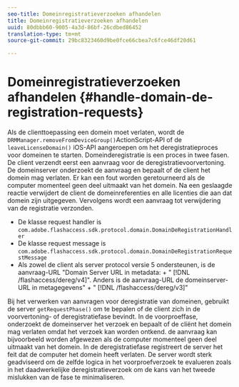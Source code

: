 ```yaml
---
seo-title: Domeinregistratieverzoeken afhandelen
title: Domeinregistratieverzoeken afhandelen
uuid: 80dbbb60-9005-4a3d-86bf-26cdbed86452
translation-type: tm+mt
source-git-commit: 29bc8323460d9be0fce66cbea7c6fce46df20d61

---
```



# Domeinregistratieverzoeken afhandelen {#handle-domain-de-registration-requests}

Als de clienttoepassing een domein moet verlaten, wordt de `DRMManager.removeFromDeviceGroup()`ActionScript-API of de `leaveLicenseDomain()` iOS-API aangeroepen om het deregistratieproces voor domeinen te starten. Domeinderegistratie is een proces in twee fasen. De client verzendt eerst een aanvraag voor de deregistratievoorvertoning. De domeinserver onderzoekt de aanvraag en bepaalt of de client het domein mag verlaten. Er kan een fout worden geretourneerd als de computer momenteel geen deel uitmaakt van het domein. Na een geslaagde reactie verwijdert de client de domeinreferenties en alle licenties die aan dat domein zijn uitgegeven. Vervolgens wordt een aanvraag tot verwijdering van de registratie verzonden.

* De klasse request handler is `com.adobe.flashaccess.sdk.protocol.domain.DomainDeRegistrationHandler`
* De klasse request message is `com.adobe.flashaccess.sdk.protocol.domain.DomainDeRegistrationRequestMessage`
* Als zowel de client als server protocol versie 5 ondersteunen, is de aanvraag-URL &quot;Domain Server URL in metadata: + &quot; [!DNL /flashaccess/dereg/v4]&quot;. Anders is de aanvraag-URL de domeinserver-URL in metagegevens&quot; + &quot; [!DNL /flashaccess/dereg/v3]&quot;

Bij het verwerken van aanvragen voor deregistratie van domeinen, gebruikt de server `getRequestPhase()` om te bepalen of de client zich in de voorvertoning- of deregistratiefase bevindt. In de voorproeffase, onderzoekt de domeinserver het verzoek en bepaalt of de cliënt het domein mag verlaten omdat het verzoek kan worden ontkend. de aanvraag kan bijvoorbeeld worden afgewezen als de computer momenteel geen deel uitmaakt van het domein. In de deregistratiefase registreert de server het feit dat de computer het domein heeft verlaten. De server wordt sterk geadviseerd om de zelfde logica in het voorproefverzoek te evalueren zoals in het daadwerkelijke deregistratieverzoek om de kans van het tweede mislukken van de fase te minimaliseren.
